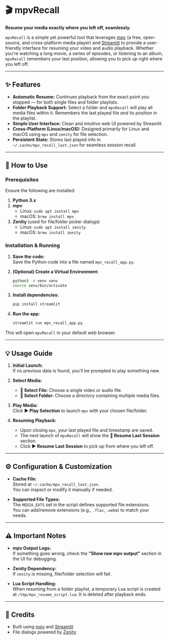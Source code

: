 # 🎬 mpvRecall

**Resume your media exactly where you left off, seamlessly.**

`mpvRecall` is a simple yet powerful tool that leverages [mpv](https://mpv.io/) (a free, open-source, and cross-platform media player) and [Streamlit](https://streamlit.io/) to provide a user-friendly interface for resuming your video and audio playback. Whether you're watching a long movie, a series of episodes, or listening to an album, `mpvRecall` remembers your last position, allowing you to pick up right where you left off.

---

## ✨ Features

- **Automatic Resume:** Continues playback from the exact point you stopped — for both single files and folder playlists.  
- **Folder Playback Support:** Select a folder and `mpvRecall` will play all media files within it. Remembers the last played file *and* its position in the playlist.  
- **Simple User Interface:** Clean and intuitive web UI powered by Streamlit.  
- **Cross-Platform (Linux/macOS):** Designed primarily for Linux and macOS using `mpv` and `zenity` for file selection.  
- **Persistent State:** Stores last played info in `~/.cache/mpv_recall_last.json` for seamless session recall.

---

## 🚀 How to Use

### Prerequisites

Ensure the following are installed:

1. **Python 3.x**  
2. **mpv**  
   - Linux: `sudo apt install mpv`  
   - macOS: `brew install mpv`  
3. **Zenity** (used for file/folder picker dialogs)  
   - Linux: `sudo apt install zenity`  
   - macOS: `brew install zenity`  

### Installation & Running

1. **Save the code:**  
   Save the Python code into a file named `mpv_recall_app.py`.

2. **(Optional) Create a Virtual Environment:**

    ```bash
    python3 -m venv venv
    source venv/bin/activate
    ```

3. **Install dependencies:**

    ```bash
    pip install streamlit
    ```

4. **Run the app:**

    ```bash
    streamlit run mpv_recall_app.py
    ```

This will open `mpvRecall` in your default web browser.

---

## 💡 Usage Guide

1. **Initial Launch:**  
   If no previous data is found, you'll be prompted to play something new.

2. **Select Media:**  
   - **📄 Select File:** Choose a single video or audio file.  
   - **📁 Select Folder:** Choose a directory containing multiple media files.  

3. **Play Media:**  
   Click **▶️ Play Selection** to launch `mpv` with your chosen file/folder.

4. **Resuming Playback:**  
   - Upon closing `mpv`, your last played file and timestamp are saved.  
   - The next launch of `mpvRecall` will show the **🔄 Resume Last Session** section.  
   - Click **▶️ Resume Last Session** to pick up from where you left off.

---

## ⚙️ Configuration & Customization

- **Cache File:**  
  Stored at `~/.cache/mpv_recall_last.json`.  
  You can inspect or modify it manually if needed.

- **Supported File Types:**  
  The `MEDIA_EXTS` set in the script defines supported file extensions.  
  You can add/remove extensions (e.g., `.flac`, `.webm`) to match your needs.

---

## ⚠️ Important Notes

- **mpv Output Logs:**  
  If something goes wrong, check the **"Show raw mpv output"** section in the UI for debugging.

- **Zenity Dependency:**  
  If `zenity` is missing, file/folder selection will fail.

- **Lua Script Handling:**  
  When resuming from a folder playlist, a temporary Lua script is created at `/tmp/mpv_resume_script.lua`. It is deleted after playback ends.

---

## 🙏 Credits

- Built using [mpv](https://mpv.io/) and [Streamlit](https://streamlit.io/)  
- File dialogs powered by [Zenity](https://help.gnome.org/users/zenity/stable/index.html.en)
